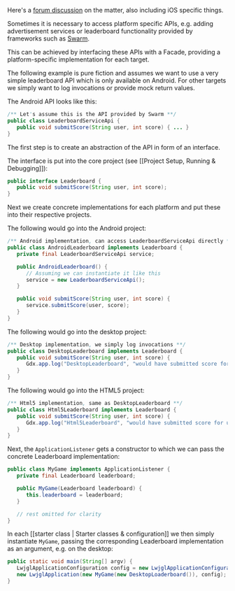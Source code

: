 Here's a [forum discussion](http://www.badlogicgames.com/forum/viewtopic.php?f=11&t=9072&p=41323#p41323) on the matter, also including iOS specific things.

Sometimes it is necessary to access platform specific APIs, e.g. adding advertisement services or leaderboard functionality provided by frameworks such as [Swarm](http://swarmconnect.com/).

This can be achieved by interfacing these APIs with a Facade, providing a platform-specific implementation for each target.

The following example is pure fiction and assumes we want to use a very simple leaderboard API which is only available on Android. For other targets we simply want to log invocations or provide mock return values.

The Android API looks like this:

```java
/** Let's assume this is the API provided by Swarm **/
public class LeaderboardServiceApi {
   public void submitScore(String user, int score) { ... }
}
```

The first step is to create an abstraction of the API in form of an interface.

The interface is put into the core project (see [[Project Setup, Running & Debugging]]):

```java
public interface Leaderboard {
   public void submitScore(String user, int score);
}
```

Next we create concrete implementations for each platform and put these into their respective projects.

The following would go into the Android project:

```java
/** Android implementation, can access LeaderboardServiceApi directly **/
public class AndroidLeaderboard implements Leaderboard {
   private final LeaderboardServiceApi service;

   public AndroidLeaderboard() {
      // Assuming we can instantiate it like this
      service = new LeaderboardServiceApi();
   }

   public void submitScore(String user, int score) {
      service.submitScore(user, score);
   }
}
```

The following would go into the desktop project:

```java
/** Desktop implementation, we simply log invocations **/
public class DesktopLeaderboard implements Leaderboard {
   public void submitScore(String user, int score) {
      Gdx.app.log("DesktopLeaderboard", "would have submitted score for user " + user + ": " + score);
   }
}
```

The following would go into the HTML5 project:

```java
/** Html5 implementation, same as DesktopLeaderboard **/
public class Html5Leaderboard implements Leaderboard {
   public void submitScore(String user, int score) {
      Gdx.app.log("Html5Leaderboard", "would have submitted score for user " + user + ": " + score);
   }
}
```

Next, the `ApplicationListener` gets a constructor to which we can pass the concrete Leaderboard implementation:

```java
public class MyGame implements ApplicationListener {
   private final Leaderboard leaderboard;

   public MyGame(Leaderboard leaderboard) {
      this.leaderboard = leaderboard;
   }

   // rest omitted for clarity
}
```

In each [[starter class | Starter classes & configuration]] we then simply instantiate `MyGame`, passing the corresponding Leaderboard implementation as an argument, e.g. on the desktop:

```java
public static void main(String[] argv) {
   LwjglApplicationConfiguration config = new LwjglApplicationConfiguration();
   new LwjglApplication(new MyGame(new DesktopLoaderboard()), config);
}
```